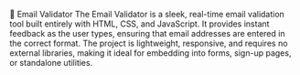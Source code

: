 📧 Email Validator
The Email Validator is a sleek, real-time email validation tool built entirely with HTML, CSS, and JavaScript. It provides instant feedback as the user types, ensuring that email addresses are entered in the correct format. The project is lightweight, responsive, and requires no external libraries, making it ideal for embedding into forms, sign-up pages, or standalone utilities.
